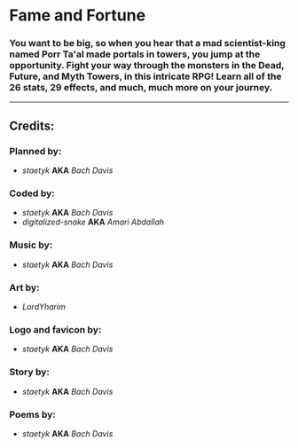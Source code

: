 # Fame and Fortune

### You want to be big, so when you hear that a mad scientist-king named Porr Ta'al made portals in towers, you jump at the opportunity. Fight your way through the monsters in the Dead, Future, and Myth Towers, in this intricate RPG! Learn all of the 26 stats, 29 effects, and much, much more on your journey.

---
## Credits:
### Planned by:
* *staetyk* **AKA** *Bach Davis*
### Coded by:
* *staetyk* **AKA** *Bach Davis*
* *digitalized-snake* **AKA** *Amari Abdallah*
### Music by:
* *staetyk* **AKA** *Bach Davis*
### Art by:
* *LordYharim* <!-- **AKA** *Earny Arnt-Schemmel* --> 
### Logo and favicon by:
* *staetyk* **AKA** *Bach Davis*
### Story by:
* *staetyk* **AKA** *Bach Davis*
### Poems by:
* *staetyk* **AKA** *Bach Davis*
